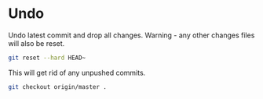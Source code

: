 # Undo


Undo latest commit and drop all changes. Warning - any other changes files will also be reset.

```sh
git reset --hard HEAD~
```

This will get rid of any unpushed commits.

```sh
git checkout origin/master .
```
<!--stackedit_data:
eyJoaXN0b3J5IjpbNjY0MzYxOTAyLC0xNjc5Njc5MjgxXX0=
-->